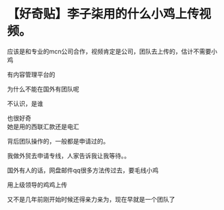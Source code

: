 # 【好奇贴】李子柒用的什么小鸡上传视频。


应该是和专业的mcn公司合作，视频肯定是公司，团队去上传的，估计不需要小鸡<img src="static/image/smiley/yct/022.gif" smilieid="42" border="0" alt="" />

有内容管理平台的

为什么不能在国外有团队呢

不认识，是谁

也很好奇 <br />
她是用的西联汇款还是电汇

背后团队操作的，一般都是申请过的。

我做外贸去申请专线，人家告诉我让我等待。。

国外有人的话，网盘邮件qq很多方法传过去，要毛线小鸡<img id="aimg_jlUQq" onclick="zoom(this, this.src, 0, 0, 0)" class="zoom" src="https://cdn.jsdelivr.net/gh/hishis/forum-master/public/images/patch.gif" onmouseover="img_onmouseoverfunc(this)" onload="thumbImg(this)" border="0" alt="" />

用上级领导的鸡鸡上传

又不是几年前刚开始时候还得亲力亲为，现在早就是一个团队了

